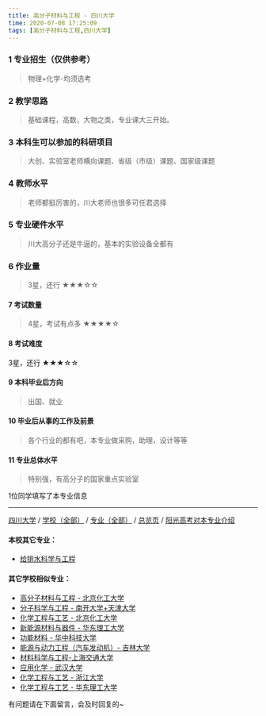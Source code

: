 ```yaml
---
title: 高分子材料与工程 - 四川大学
time: 2020-07-08 17:25:09
tags: [高分子材料与工程,四川大学]
---
```

### 1 专业招生（仅供参考）  
> 物理+化学-均须选考


### 2 教学思路
> 基础课程，高数，大物之类，专业课大三开始。


### 3 本科生可以参加的科研项目
>  大创、实验室老师横向课题、省级（市级）课题、国家级课题


### 4 教师水平
> 老师都挺厉害的，川大老师也很多可任君选择


### 5 专业硬件水平
> 川大高分子还是牛逼的，基本的实验设备全都有


### 6 作业量
>3星，还行
★★★☆☆


#### 7 考试数量
>4星，考试有点多
★★★★☆


#### 8 考试难度
> 
3星，还行
★★★☆☆


#### 9 本科毕业后方向
> 出国、就业


#### 10 毕业后从事的工作及前景
> 各个行业的都有吧，本专业做采购，助理，设计等等


#### 11 专业总体水平
> 特别强，有高分子的国家重点实验室


1位同学填写了本专业信息
***
[四川大学](https://univgo.github.io/2020/07/08/四川大学) / [学校（全部）](https://univgo.github.io/2020/07/08/3efa6bcca419) / [专业（全部）](https://univgo.github.io/2020/07/08/2d4c6d3552c2) / [总览页](https://univgo.github.io/2020/07/08/445daeb4fa00) / [阳光高考对本专业介绍](http://gaokao.chsi.com.cn/sch/zyk/view.do?schId=73396309&specId=73384152
)
#### 本校其它专业：
- [给排水科学与工程](https://univgo.github.io/2020/07/08/0ac0d4338395)

#### 其它学校相似专业：
- [高分子材料与工程 - 北京化工大学](https://univgo.github.io/2020/07/08/077d326808ab)
- [分子科学与工程 - 南开大学+天津大学](https://univgo.github.io/2020/07/08/ef2a80f7bcd1) 
- [化学工程与工艺 - 北京化工大学](https://univgo.github.io/2020/07/08/27057f73c283 )
- [新能源材料与器件 - 华东理工大学](https://univgo.github.io/2020/07/08/5c64dcf7f680)
- [功能材料 - 华中科技大学](https://univgo.github.io/2020/07/08/5fd0d99fa322)
- [能源与动力工程（汽车发动机）- 吉林大学](https://univgo.github.io/2020/07/08/f0f5062075b3)
- [材料科学与工程-上海交通大学](https://univgo.github.io/2020/07/08/f5e99e8fbc41)
- [应用化学 - 武汉大学](https://univgo.github.io/2020/07/08/111bbd38bb69)
- [化学工程与工艺 - 浙江大学](https://univgo.github.io/2020/07/08/089b04ed4213)
- [化学工程与工艺 - 华东理工大学](https://univgo.github.io/2020/07/08/01ff842a6f1f)


有问题请在下面留言，会及时回复的~
